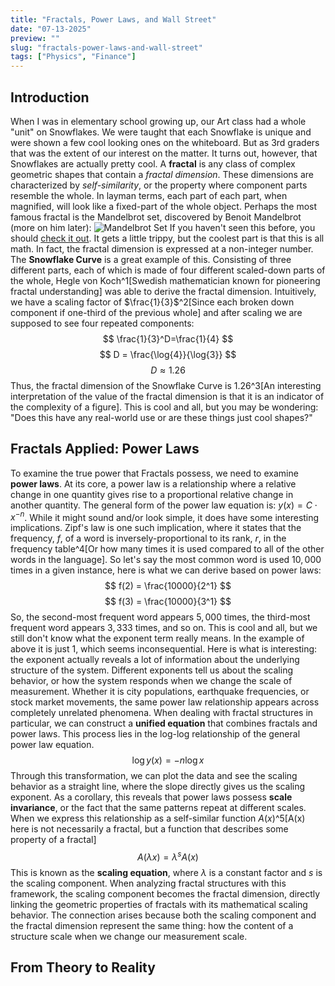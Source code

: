 ```yaml
---
title: "Fractals, Power Laws, and Wall Street"
date: "07-13-2025"
preview: ""
slug: "fractals-power-laws-and-wall-street"
tags: ["Physics", "Finance"]
---
```


## Introduction
When I was in elementary school growing up, our Art class had a whole "unit" on Snowflakes. We were taught that each Snowflake is unique and were shown a few cool looking ones on the whiteboard. But as 3rd graders that was the extent of our interest on the matter. It turns out, however, that Snowflakes are actually pretty cool. A **fractal** is any class of complex geometric shapes that contain a *fractal dimension*. These dimensions are characterized by *self-similarity*, or the property where component parts resemble the whole. In layman terms, each part of each part, when magnified, will look like a fixed-part of the whole object. Perhaps the most famous fractal is the Mandelbrot set, discovered by Benoit Mandelbrot (more on him later): ![Mandelbrot Set](/blog-images/fractals-power-laws-and-wall-street/mandelbrotset.jpeg)
If you haven't seen this before, you should [check it out](https://www.youtube.com/watch?v=b005iHf8Z3g). It gets a little trippy, but the coolest part is that this is all math. In fact, the fractal dimension is expressed at a non-integer number. The **Snowflake Curve** is a great example of this. Consisting of three different parts, each of which is made of four different scaled-down parts of the whole, Hegle von Koch^1[Swedish mathematician known for pioneering fractal understanding] was able to derive the fractal dimension. Intuitively, we have a scaling factor of $\frac{1}{3}$^2[Since each broken down component if one-third of the previous whole] and after scaling we are supposed to see four repeated components: 
$$
\frac{1}{3}^D=\frac{1}{4}
$$
$$
D = \frac{\log{4}}{\log{3}}
$$
$$
D \approx 1.26
$$
Thus, the fractal dimension of the Snowflake Curve is 1.26^3[An interesting interpretation of the value of the fractal dimension is that it is an indicator of the complexity of a figure]. This is cool and all, but you may be wondering: "Does this have any real-world use or are these things just cool shapes?"

## Fractals Applied: Power Laws
To examine the true power that Fractals possess, we need to examine **power laws**. At its core, a power law is a relationship where a relative change in one quantity gives rise to a proportional relative change in another quantity. The general form of the power law equation is: $y(x) = C \cdot x^{-n}$. While it might sound and/or look simple, it does have some interesting implications. Zipf's law is one such implication, where it states that the frequency, $f$, of a word is inversely-proportional to its rank, $r$, in the frequency table^4[Or how many times it is used compared to all of the other words in the language]. So let's say the most common word is used $10,000$ times in a given instance, here is what we can derive based on power laws:
$$
f(2) = \frac{10000}{2^1}
$$
$$
f(3) = \frac{10000}{3^1}
$$
So, the second-most frequent word appears $5,000$ times, the third-most frequent word appears $3,333$ times, and so on. This is cool and all, but we still don't know what the exponent term really means. In the example of above it is just 1, which seems inconsequential. Here is what is interesting: the exponent actually reveals a lot of information about the underlying structure of the system. Different exponents tell us about the scaling behavior, or how the system responds when we change the scale of measurement. Whether it is city populations, earthquake frequencies, or stock market movements, the same power law relationship appears across completely unrelated phenomena. When dealing with fractal structures in particular, we can construct a **unified equation** that combines fractals and power laws. This process lies in the log-log relationship of the general power law equation.
$$
\log{y(x)} = -n \log{x}
$$
Through this transformation, we can plot the data and see the scaling behavior as a straight line, where the slope directly gives us the scaling exponent. As a corollary, this reveals that power laws possess **scale invariance**, or the fact that the same patterns repeat at different scales. When we express this relationship as a self-similar function $A(x)$^5[A(x) here is not necessarily a fractal, but a function that describes some property of a fractal]
$$
A(\lambda x) = \lambda^s A(x)
$$
This is known as the **scaling equation**, where $\lambda$ is a constant factor and $s$ is the scaling component. When analyzing fractal structures with this framework, the scaling component becomes the fractal dimension, directly linking the geometric properties of fractals with its mathematical scaling behavior. The connection arises because both the scaling component and the fractal dimension represent the same thing: how the content of a structure scale when we change our measurement scale.

## From Theory to Reality
